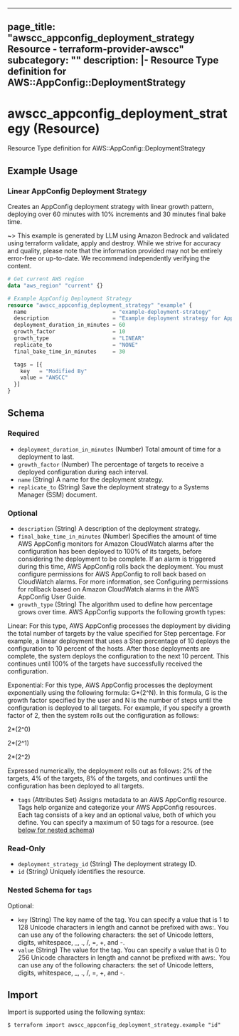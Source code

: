 
---
page_title: "awscc_appconfig_deployment_strategy Resource - terraform-provider-awscc"
subcategory: ""
description: |-
  Resource Type definition for AWS::AppConfig::DeploymentStrategy
---

# awscc_appconfig_deployment_strategy (Resource)

Resource Type definition for AWS::AppConfig::DeploymentStrategy

## Example Usage

### Linear AppConfig Deployment Strategy

Creates an AppConfig deployment strategy with linear growth pattern, deploying over 60 minutes with 10% increments and 30 minutes final bake time.

~> This example is generated by LLM using Amazon Bedrock and validated using terraform validate, apply and destroy. While we strive for accuracy and quality, please note that the information provided may not be entirely error-free or up-to-date. We recommend independently verifying the content.

```terraform
# Get current AWS region
data "aws_region" "current" {}

# Example AppConfig Deployment Strategy
resource "awscc_appconfig_deployment_strategy" "example" {
  name                           = "example-deployment-strategy"
  description                    = "Example deployment strategy for AppConfig"
  deployment_duration_in_minutes = 60
  growth_factor                  = 10
  growth_type                    = "LINEAR"
  replicate_to                   = "NONE"
  final_bake_time_in_minutes     = 30

  tags = [{
    key   = "Modified By"
    value = "AWSCC"
  }]
}
```

<!-- schema generated by tfplugindocs -->
## Schema

### Required

- `deployment_duration_in_minutes` (Number) Total amount of time for a deployment to last.
- `growth_factor` (Number) The percentage of targets to receive a deployed configuration during each interval.
- `name` (String) A name for the deployment strategy.
- `replicate_to` (String) Save the deployment strategy to a Systems Manager (SSM) document.

### Optional

- `description` (String) A description of the deployment strategy.
- `final_bake_time_in_minutes` (Number) Specifies the amount of time AWS AppConfig monitors for Amazon CloudWatch alarms after the configuration has been deployed to 100% of its targets, before considering the deployment to be complete. If an alarm is triggered during this time, AWS AppConfig rolls back the deployment. You must configure permissions for AWS AppConfig to roll back based on CloudWatch alarms. For more information, see Configuring permissions for rollback based on Amazon CloudWatch alarms in the AWS AppConfig User Guide.
- `growth_type` (String) The algorithm used to define how percentage grows over time. AWS AppConfig supports the following growth types:

Linear: For this type, AWS AppConfig processes the deployment by dividing the total number of targets by the value specified for Step percentage. For example, a linear deployment that uses a Step percentage of 10 deploys the configuration to 10 percent of the hosts. After those deployments are complete, the system deploys the configuration to the next 10 percent. This continues until 100% of the targets have successfully received the configuration.

Exponential: For this type, AWS AppConfig processes the deployment exponentially using the following formula: G*(2^N). In this formula, G is the growth factor specified by the user and N is the number of steps until the configuration is deployed to all targets. For example, if you specify a growth factor of 2, then the system rolls out the configuration as follows:

2*(2^0)

2*(2^1)

2*(2^2)

Expressed numerically, the deployment rolls out as follows: 2% of the targets, 4% of the targets, 8% of the targets, and continues until the configuration has been deployed to all targets.
- `tags` (Attributes Set) Assigns metadata to an AWS AppConfig resource. Tags help organize and categorize your AWS AppConfig resources. Each tag consists of a key and an optional value, both of which you define. You can specify a maximum of 50 tags for a resource. (see [below for nested schema](#nestedatt--tags))

### Read-Only

- `deployment_strategy_id` (String) The deployment strategy ID.
- `id` (String) Uniquely identifies the resource.

<a id="nestedatt--tags"></a>
### Nested Schema for `tags`

Optional:

- `key` (String) The key name of the tag. You can specify a value that is 1 to 128 Unicode characters in length and cannot be prefixed with aws:. You can use any of the following characters: the set of Unicode letters, digits, whitespace, _, ., /, =, +, and -.
- `value` (String) The value for the tag. You can specify a value that is 0 to 256 Unicode characters in length and cannot be prefixed with aws:. You can use any of the following characters: the set of Unicode letters, digits, whitespace, _, ., /, =, +, and -.

## Import

Import is supported using the following syntax:

```shell
$ terraform import awscc_appconfig_deployment_strategy.example "id"
```
